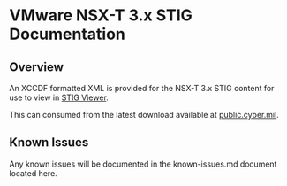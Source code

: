 # VMware NSX-T 3.x STIG Documentation

## Overview
An XCCDF formatted XML is provided for the NSX-T 3.x STIG content for use to view in [STIG Viewer](https://public.cyber.mil/stigs/stig-viewing-tools/).  

This can consumed from the latest download available at [public.cyber.mil](https://public.cyber.mil/stigs/downloads/).

## Known Issues
Any known issues will be documented in the known-issues.md document located here.  
